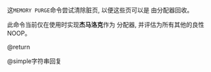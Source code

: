 这`MEMORY PURGE`命令尝试清除脏页, 以便这些页可以是
由分配器回收。

此命令当前仅在使用时实现**杰马洛克**作为
分配器, 并评估为所有其他的良性 NOOP。

@return

@simple字符串回复
